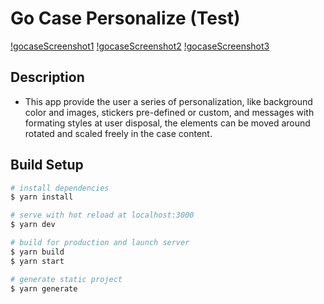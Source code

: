 # Go Case Personalize (Test)


[!gocaseScreenshot1](https://ik.imagekit.io/builderstest/newCase__28__5N5MAvE6T.png)
[!gocaseScreenshot2](https://ik.imagekit.io/builderstest/newCase__3__lfF9HnTM1KS.png)
[!gocaseScreenshot3](https://ik.imagekit.io/builderstest/newCase__2__94m9noFlJ.png)

## Description

- This app provide the user a series of personalization, like background color and images, stickers pre-defined or custom, and messages with formating styles at user disposal, the elements can be moved around rotated and scaled freely in the case content.

## Build Setup

```bash
# install dependencies
$ yarn install

# serve with hot reload at localhost:3000
$ yarn dev

# build for production and launch server
$ yarn build
$ yarn start

# generate static project
$ yarn generate
```

